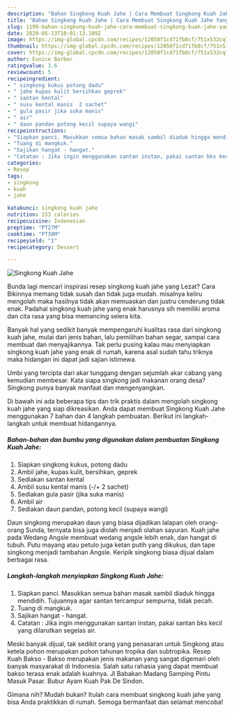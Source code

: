 ```yaml
---
description: "Bahan Singkong Kuah Jahe | Cara Membuat Singkong Kuah Jahe Yang Enak Dan Mudah"
title: "Bahan Singkong Kuah Jahe | Cara Membuat Singkong Kuah Jahe Yang Enak Dan Mudah"
slug: 1199-bahan-singkong-kuah-jahe-cara-membuat-singkong-kuah-jahe-yang-enak-dan-mudah
date: 2020-05-13T10:01:13.109Z
image: https://img-global.cpcdn.com/recipes/12058f1cd71fb8cf/751x532cq70/singkong-kuah-jahe-foto-resep-utama.jpg
thumbnail: https://img-global.cpcdn.com/recipes/12058f1cd71fb8cf/751x532cq70/singkong-kuah-jahe-foto-resep-utama.jpg
cover: https://img-global.cpcdn.com/recipes/12058f1cd71fb8cf/751x532cq70/singkong-kuah-jahe-foto-resep-utama.jpg
author: Eunice Barber
ratingvalue: 3.6
reviewcount: 5
recipeingredient:
- " singkong kukus potong dadu"
- " jahe kupas kulit bersihkan geprek"
- " santan kental"
- " susu kental manis  2 sachet"
- " gula pasir jika suka manis"
- " air"
- " daun pandan potong kecil supaya wangi"
recipeinstructions:
- "Siapkan panci. Masukkan semua bahan masak sambil diaduk hingga mendidih. Tujuannya agar santan tercampur sempurna, tidak pecah."
- "Tuang di mangkuk."
- "Sajikan hangat - hangat."
- "Catatan : Jika ingin menggunakan santan instan, pakai santan bks kecil yang dilarutkan segelas air."
categories:
- Resep
tags:
- singkong
- kuah
- jahe

katakunci: singkong kuah jahe 
nutrition: 153 calories
recipecuisine: Indonesian
preptime: "PT27M"
cooktime: "PT38M"
recipeyield: "1"
recipecategory: Dessert

---
```



![Singkong Kuah Jahe](https://img-global.cpcdn.com/recipes/12058f1cd71fb8cf/751x532cq70/singkong-kuah-jahe-foto-resep-utama.jpg)

Bunda lagi mencari inspirasi resep singkong kuah jahe yang Lezat? Cara Bikinnya memang tidak susah dan tidak juga mudah. misalnya keliru mengolah maka hasilnya tidak akan memuaskan dan justru cenderung tidak enak. Padahal singkong kuah jahe yang enak harusnya sih memiliki aroma dan cita rasa yang bisa memancing selera kita.

Banyak hal yang sedikit banyak mempengaruhi kualitas rasa dari singkong kuah jahe, mulai dari jenis bahan, lalu pemilihan bahan segar, sampai cara membuat dan menyajikannya. Tak perlu pusing kalau mau menyiapkan singkong kuah jahe yang enak di rumah, karena asal sudah tahu triknya maka hidangan ini dapat jadi sajian istimewa.

Umbi yang tercipta dari akar tunggang dengan sejumlah akar cabang yang kemudian membesar. Kata siapa singkong jadi makanan orang desa? Singkong punya banyak manfaat dan mengenyangkan.


Di bawah ini ada beberapa tips dan trik praktis dalam mengolah singkong kuah jahe yang siap dikreasikan. Anda dapat membuat Singkong Kuah Jahe menggunakan 7 bahan dan 4 langkah pembuatan. Berikut ini langkah-langkah untuk membuat hidangannya.

<!--inarticleads1-->

##### Bahan-bahan dan bumbu yang digunakan dalam pembuatan Singkong Kuah Jahe:

1. Siapkan  singkong kukus, potong dadu
1. Ambil  jahe, kupas kulit, bersihkan, geprek
1. Sediakan  santan kental
1. Ambil  susu kental manis (-/+ 2 sachet)
1. Sediakan  gula pasir (jika suka manis)
1. Ambil  air
1. Sediakan  daun pandan, potong kecil (supaya wangi)


Daun singkong merupakan daun yang biasa dijadikan lalapan oleh orang-orang Sunda, ternyata bisa juga diolah menjadi olahan sayuran. Kuah jahe pada Wedang Angsle membuat wedang angsle lebih enak, dan hangat di tubuh. Putu mayang atau petulo juga ketan putih yang dikukus, dan tape singkong menjadi tambahan Angsle. Keripik singkong biasa dijual dalam berbagai rasa. 

<!--inarticleads2-->

##### Langkah-langkah menyiapkan Singkong Kuah Jahe:

1. Siapkan panci. Masukkan semua bahan masak sambil diaduk hingga mendidih. Tujuannya agar santan tercampur sempurna, tidak pecah.
1. Tuang di mangkuk.
1. Sajikan hangat - hangat.
1. Catatan : Jika ingin menggunakan santan instan, pakai santan bks kecil yang dilarutkan segelas air.


Meski banyak dijual, tak sedikit orang yang penasaran untuk Singkong atau ketela pohon merupakan pohon tahunan tropika dan subtropika. Resep Kuah Bakso - Bakso merupakan jenis makanan yang sangat digemari oleh banyak masyarakat di Indonesia. Salah satu rahasia yang dapat membuat bakso terasa enak adalah kuahnya. Jl Babakan Madang Samping Pintu Masuk Pasar. Bubur Ayam Kuah Pak De Sindon. 

Gimana nih? Mudah bukan? Itulah cara membuat singkong kuah jahe yang bisa Anda praktikkan di rumah. Semoga bermanfaat dan selamat mencoba!
